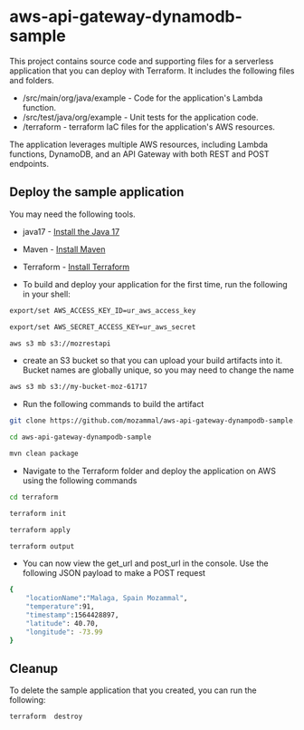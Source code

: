 # aws-api-gateway-dynamodb-sample

This project contains source code and supporting files for a serverless application 
that you can deploy with Terraform. It includes the following files and folders.

- /src/main/org/java/example - Code for the application's Lambda function.
- /src/test/java/org/example - Unit tests for the application code. 
- /terraform - terraform IaC files for the application's AWS resources.

The application leverages multiple AWS resources, including Lambda functions, DynamoDB, and an API Gateway with 
both REST and POST endpoints.

## Deploy the sample application


You may need the following tools.
* java17 - [Install the Java 17](https://docs.aws.amazon.com/corretto/latest/corretto-17-ug/downloads-list.html)
* Maven - [Install Maven](https://maven.apache.org/install.html)
* Terraform - [Install Terraform](https://developer.hashicorp.com/terraform/tutorials/aws-get-started/install-cli)

* To build and deploy your application for the first time, run the following in your shell:

```bash
export/set AWS_ACCESS_KEY_ID=ur_aws_access_key

export/set AWS_SECRET_ACCESS_KEY=ur_aws_secret

aws s3 mb s3://mozrestapi
```

* create an S3 bucket so that you can upload your build artifacts into it. Bucket names are globally unique, so you may need to change the name
```bash
aws s3 mb s3://my-bucket-moz-61717
```


* Run the following commands to build the artifact
```bash
git clone https://github.com/mozammal/aws-api-gateway-dynampodb-sample.git

cd aws-api-gateway-dynampodb-sample

mvn clean package
```

* Navigate to the Terraform folder and deploy the application on AWS using the following commands
```bash
cd terraform

terraform init

terraform apply

terraform output

```

* You can now view the get_url and post_url in the console. Use the following JSON payload to make a POST request
```bash
{
    "locationName":"Malaga, Spain Mozammal", 
    "temperature":91, 
    "timestamp":1564428897, 
    "latitude": 40.70, 
    "longitude": -73.99
}


```
## Cleanup

To delete the sample application that you created, you can run the following:

```bash
terraform  destroy
```